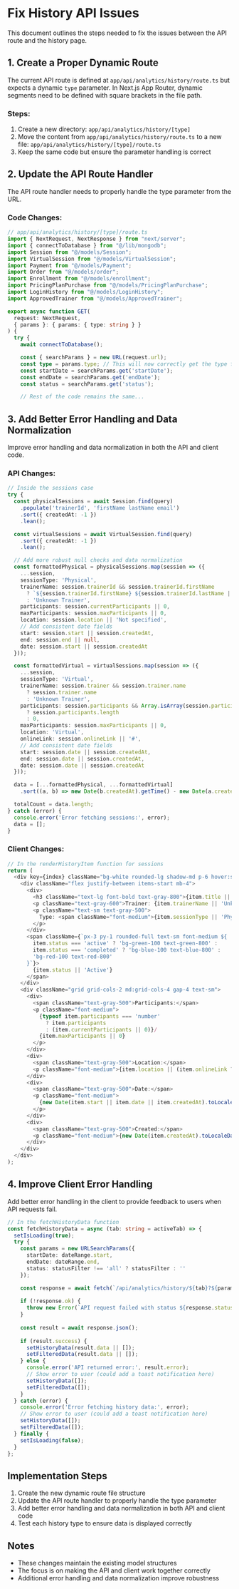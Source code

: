 # Fix History API Issues

This document outlines the steps needed to fix the issues between the API route and the history page.

## 1. Create a Proper Dynamic Route

The current API route is defined at `app/api/analytics/history/route.ts` but expects a dynamic `type` parameter. In Next.js App Router, dynamic segments need to be defined with square brackets in the file path.

### Steps:

1. Create a new directory: `app/api/analytics/history/[type]`
2. Move the content from `app/api/analytics/history/route.ts` to a new file: `app/api/analytics/history/[type]/route.ts`
3. Keep the same code but ensure the parameter handling is correct

## 2. Update the API Route Handler

The API route handler needs to properly handle the type parameter from the URL.

### Code Changes:

```typescript
// app/api/analytics/history/[type]/route.ts
import { NextRequest, NextResponse } from "next/server";
import { connectToDatabase } from "@/lib/mongodb";
import Session from "@/models/Session";
import VirtualSession from "@/models/VirtualSession";
import Payment from "@/models/Payment";
import Order from "@/models/order";
import Enrollment from "@/models/enrollment";
import PricingPlanPurchase from "@/models/PricingPlanPurchase";
import LoginHistory from "@/models/LoginHistory";
import ApprovedTrainer from "@/models/ApprovedTrainer";

export async function GET(
  request: NextRequest,
  { params }: { params: { type: string } }
) {
  try {
    await connectToDatabase();

    const { searchParams } = new URL(request.url);
    const type = params.type; // This will now correctly get the type from the URL
    const startDate = searchParams.get('startDate');
    const endDate = searchParams.get('endDate');
    const status = searchParams.get('status');

    // Rest of the code remains the same...
```

## 3. Add Better Error Handling and Data Normalization

Improve error handling and data normalization in both the API and client code.

### API Changes:

```typescript
// Inside the sessions case
try {
  const physicalSessions = await Session.find(query)
    .populate('trainerId', 'firstName lastName email')
    .sort({ createdAt: -1 })
    .lean();

  const virtualSessions = await VirtualSession.find(query)
    .sort({ createdAt: -1 })
    .lean();

  // Add more robust null checks and data normalization
  const formattedPhysical = physicalSessions.map(session => ({
    ...session,
    sessionType: 'Physical',
    trainerName: session.trainerId && session.trainerId.firstName
      ? `${session.trainerId.firstName} ${session.trainerId.lastName || ''}`
      : 'Unknown Trainer',
    participants: session.currentParticipants || 0,
    maxParticipants: session.maxParticipants || 0,
    location: session.location || 'Not specified',
    // Add consistent date fields
    start: session.start || session.createdAt,
    end: session.end || null,
    date: session.start || session.createdAt
  }));

  const formattedVirtual = virtualSessions.map(session => ({
    ...session,
    sessionType: 'Virtual',
    trainerName: session.trainer && session.trainer.name 
      ? session.trainer.name 
      : 'Unknown Trainer',
    participants: session.participants && Array.isArray(session.participants) 
      ? session.participants.length 
      : 0,
    maxParticipants: session.maxParticipants || 0,
    location: 'Virtual',
    onlineLink: session.onlineLink || '#',
    // Add consistent date fields
    start: session.date || session.createdAt,
    end: session.date || session.createdAt,
    date: session.date || session.createdAt
  }));

  data = [...formattedPhysical, ...formattedVirtual]
    .sort((a, b) => new Date(b.createdAt).getTime() - new Date(a.createdAt).getTime());

  totalCount = data.length;
} catch (error) {
  console.error('Error fetching sessions:', error);
  data = [];
}
```

### Client Changes:

```typescript
// In the renderHistoryItem function for sessions
return (
  <div key={index} className="bg-white rounded-lg shadow-md p-6 hover:shadow-lg transition duration-200">
    <div className="flex justify-between items-start mb-4">
      <div>
        <h3 className="text-lg font-bold text-gray-800">{item.title || 'Untitled Session'}</h3>
        <p className="text-gray-600">Trainer: {item.trainerName || 'Unknown Trainer'}</p>
        <p className="text-sm text-gray-500">
          Type: <span className="font-medium">{item.sessionType || 'Physical'}</span>
        </p>
      </div>
      <span className={`px-3 py-1 rounded-full text-sm font-medium ${
        item.status === 'active' ? 'bg-green-100 text-green-800' :
        item.status === 'completed' ? 'bg-blue-100 text-blue-800' :
        'bg-red-100 text-red-800'
      }`}>
        {item.status || 'Active'}
      </span>
    </div>
    <div className="grid grid-cols-2 md:grid-cols-4 gap-4 text-sm">
      <div>
        <span className="text-gray-500">Participants:</span>
        <p className="font-medium">
          {typeof item.participants === 'number' 
            ? item.participants 
            : (item.currentParticipants || 0)}/
          {item.maxParticipants || 0}
        </p>
      </div>
      <div>
        <span className="text-gray-500">Location:</span>
        <p className="font-medium">{item.location || (item.onlineLink ? 'Virtual' : 'N/A')}</p>
      </div>
      <div>
        <span className="text-gray-500">Date:</span>
        <p className="font-medium">
          {new Date(item.start || item.date || item.createdAt).toLocaleDateString()}
        </p>
      </div>
      <div>
        <span className="text-gray-500">Created:</span>
        <p className="font-medium">{new Date(item.createdAt).toLocaleDateString()}</p>
      </div>
    </div>
  </div>
);
```

## 4. Improve Client Error Handling

Add better error handling in the client to provide feedback to users when API requests fail.

```typescript
// In the fetchHistoryData function
const fetchHistoryData = async (tab: string = activeTab) => {
  setIsLoading(true);
  try {
    const params = new URLSearchParams({
      startDate: dateRange.start,
      endDate: dateRange.end,
      status: statusFilter !== 'all' ? statusFilter : ''
    });

    const response = await fetch(`/api/analytics/history/${tab}?${params}`);
    
    if (!response.ok) {
      throw new Error(`API request failed with status ${response.status}`);
    }
    
    const result = await response.json();
    
    if (result.success) {
      setHistoryData(result.data || []);
      setFilteredData(result.data || []);
    } else {
      console.error('API returned error:', result.error);
      // Show error to user (could add a toast notification here)
      setHistoryData([]);
      setFilteredData([]);
    }
  } catch (error) {
    console.error('Error fetching history data:', error);
    // Show error to user (could add a toast notification here)
    setHistoryData([]);
    setFilteredData([]);
  } finally {
    setIsLoading(false);
  }
};
```

## Implementation Steps

1. Create the new dynamic route file structure
2. Update the API route handler to properly handle the type parameter
3. Add better error handling and data normalization in both API and client code
4. Test each history type to ensure data is displayed correctly

## Notes

- These changes maintain the existing model structures
- The focus is on making the API and client work together correctly
- Additional error handling and data normalization improve robustness